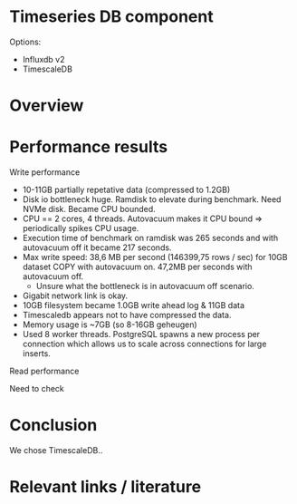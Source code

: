 # Timeseries DB component

Options:
- Influxdb v2
- TimescaleDB

# Overview
<Insert table of features and characteristics>


# Performance results
Write performance
- 10-11GB partially repetative data (compressed to 1.2GB)
- Disk io bottleneck huge. Ramdisk to elevate during benchmark. Need NVMe disk. Became CPU bounded.
- CPU == 2 cores, 4 threads. Autovacuum makes it CPU bound => periodically spikes CPU usage.
- Execution time of benchmark on ramdisk was 265 seconds and with autovacuum off it became 217 seconds.
- Max write speed: 38,6 MB per second (146399,75 rows / sec) for 10GB dataset COPY with autovacuum on. 47,2MB per seconds with autovacuum off.
	- Unsure what the bottleneck is in autovacuum off scenario.
- Gigabit network link is okay.
- 10GB filesystem became 1.0GB write ahead log & 11GB data
- Timescaledb appears not to have compressed the data.
- Memory usage is ~7GB (so 8-16GB geheugen)
- Used 8 worker threads. PostgreSQL spawns a new process per connection which allows us to scale across connections for large inserts.

Read performance

Need to check 

# Conclusion
We chose TimescaleDB..

# Relevant links / literature